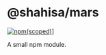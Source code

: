 # @shahisa/mars

[![npm(scoped)](https://img.shields.io/badge/npm-v1.0.0-green.svg)](https://github.com/shahisa/mars)]

A small npm module. 
